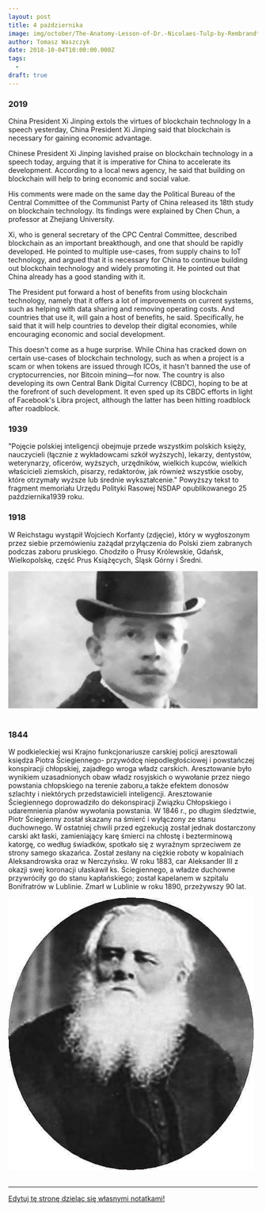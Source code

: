 ```yaml
---
layout: post
title: 4 października
image: img/october/The-Anatomy-Lesson-of-Dr.-Nicolaes-Tulp-by-Rembrandt.jpg
author: Tomasz Waszczyk
date: 2018-10-04T10:00:00.000Z
tags:
  - 
draft: true
---
```


### 2019

China President Xi Jinping extols the virtues of blockchain technology
In a speech yesterday, China President Xi Jinping said that blockchain is necessary for gaining economic advantage.

Chinese President Xi Jinping lavished praise on blockchain technology in a speech today, arguing that it is imperative for China to accelerate its development. According to a local news agency, he said that building on blockchain will help to bring economic and social value.

His comments were made on the same day the Political Bureau of the Central Committee of the Communist Party of China released its 18th study on blockchain technology. Its findings were explained by Chen Chun, a professor at Zhejiang University.

Xi, who is general secretary of the CPC Central Committee, described blockchain as an important breakthough, and one that should be rapidly developed. He pointed to multiple use-cases, from supply chains to IoT technology, and argued that it is necessary for China to continue building out blockchain technology and widely promoting it. He pointed out that China already has a good standing with it.

The President put forward a host of benefits from using blockchain technology, namely that it offers a lot of improvements on current systems, such as helping with data sharing and removing operating costs. And countries that use it, will gain a host of benefits, he said. Specifically, he said that it will help countries to develop their digital economies, while encouraging economic and social development.

This doesn't come as a huge surprise. While China has cracked down on certain use-cases of blockchain technology, such as when a project is a scam or when tokens are issued through ICOs, it hasn't banned the use of cryptocurrencies, nor Bitcoin mining—for now. The country is also developing its own Central Bank Digital Currency (CBDC), hoping to be at the forefront of such development. It even sped up its CBDC efforts in light of Facebook's Libra project, although the latter has been hitting roadblock after roadblock.

### 1939

"Pojęcie polskiej inteligencji obejmuje
przede wszystkim polskich księży, nauczycieli (łącznie z wykładowcami szkół wyższych), lekarzy, dentystów, weterynarzy, oficerów, wyższych, urzędników, wielkich kupców, wielkich właścicieli ziemskich, pisarzy, redaktorów, jak również wszystkie osoby, które otrzymały wyższe lub średnie wykształcenie."
Powyższy tekst to fragment memoriału Urzędu Polityki Rasowej NSDAP opublikowanego 25 października1939 roku.

### 1918

W Reichstagu wystąpił Wojciech Korfanty (zdjęcie), który w wygłoszonym przez siebie przemówieniu zażądał przyłączenia do Polski ziem zabranych podczas zaboru pruskiego. Chodziło o Prusy Królewskie, Gdańsk, Wielkopolskę, część Prus Książęcych,  Śląsk Górny i Średni.

<img src="./img/october/korfanty.jpg"/><br><br>

### 1844

W podkieleckiej wsi Krajno funkcjonariusze carskiej policji aresztowali księdza Piotra Ściegiennego- przywódcę niepodległościowej i powstańczej konspiracji chłopskiej, zajadłego wroga władz carskich.
Aresztowanie było wynikiem uzasadnionych obaw władz rosyjskich o wywołanie przez niego powstania chłopskiego na terenie zaboru,a także efektem donosów szlachty i niektórych przedstawicieli inteligencji.
Aresztowanie Ściegiennego doprowadziło do dekonspiracji Związku Chłopskiego i udaremnienia planów wywołania powstania.
W 1846 r., po długim śledztwie, Piotr Ściegienny został skazany na śmierć i
wyłączony ze stanu duchownego. W ostatniej chwili przed egzekucją został jednak dostarczony carski akt łaski, zamieniający karę śmierci na chłostę i bezterminową katorgę, co według świadków, spotkało się z wyraźnym sprzeciwem ze strony samego skazańca. Został zesłany na  ciężkie roboty w kopalniach Aleksandrowska oraz w Nerczyńsku. W  roku 1883, car Aleksander III z okazji swej koronacji ułaskawił ks. Ściegiennego, a władze duchowne przywróciły go do stanu kapłańskiego; został kapelanem w szpitalu Bonifratrów w Lublinie.
Zmarł w Lublinie w roku 1890, przeżywszy 90 lat.

<img src="./img/october/sciegienny.jpg"/><br><br>

---

<a href="https://github.com/TomaszWaszczyk/historia.waszczyk.com/edit/master/src/content/october-4.md" target="_blank">Edytuj tę stronę dzieląc się własnymi notatkami!</a>
